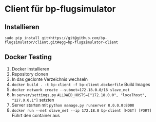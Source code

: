 # Client für bp-flugsimulator

## Installieren

```
sudo pip install git+https://git@github.com/bp-flugsimulator/client.git#egg=bp-flugsimulator-client
```

## Docker Testing

1. Docker installieren
1. Repository clonen
1. In das geclonte Verzeichnis wechseln
1. ```docker build . -t bp-client -f bp-client.dockerfile``` Build Images
1. ```docker network create --subnet=172.18.0.0/16 slave_net```
1. In `server/settings.py` `ALLOWED_HOSTS=["172.18.0.0", "localhost", "127.0.0.1"]` setzten
1. Server starten mit `python manage.py runserver 0.0.0.0:8000`
1. ```docker run --net slave_net --ip 172.18.0 bp-client [HOST] [PORT]``` Führt den container aus
